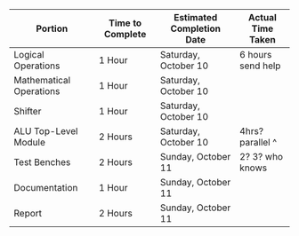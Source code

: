 | Portion                 | Time to Complete | Estimated Completion Date | Actual Time Taken |
|-------------------------|------------------|---------------------------|-------------------|
| Logical Operations      | 1 Hour           | Saturday, October 10      | 6 hours send help |
| Mathematical Operations | 1 Hour           | Saturday, October 10      |                   |
| Shifter                 | 1 Hour           | Saturday, October 10      |                   |
| ALU Top-Level Module    | 2 Hours          | Saturday, October 10      | 4hrs? parallel ^  |
| Test Benches            | 2 Hours          | Sunday, October 11        | 2? 3? who knows   |
| Documentation           | 1 Hour           | Sunday, October 11        |                   |
| Report                  | 2 Hours          | Sunday, October 11        |                   |
